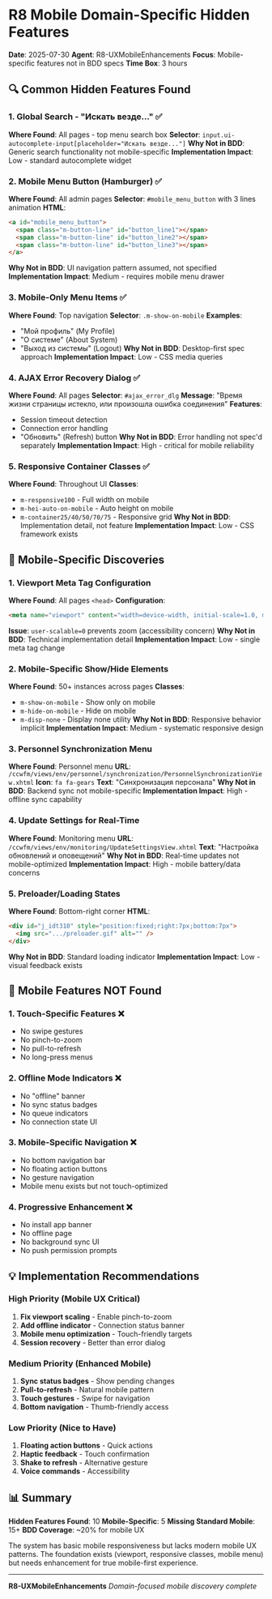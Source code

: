 # R8 Mobile Domain-Specific Hidden Features

**Date**: 2025-07-30
**Agent**: R8-UXMobileEnhancements
**Focus**: Mobile-specific features not in BDD specs
**Time Box**: 3 hours

## 🔍 Common Hidden Features Found

### 1. Global Search - "Искать везде..." ✅
**Where Found**: All pages - top menu search box
**Selector**: `input.ui-autocomplete-input[placeholder="Искать везде..."]`
**Why Not in BDD**: Generic search functionality not mobile-specific
**Implementation Impact**: Low - standard autocomplete widget

### 2. Mobile Menu Button (Hamburger) ✅
**Where Found**: All admin pages
**Selector**: `#mobile_menu_button` with 3 lines animation
**HTML**:
```html
<a id="mobile_menu_button"> 
  <span class="m-button-line" id="button_line1"></span> 
  <span class="m-button-line" id="button_line2"></span> 
  <span class="m-button-line" id="button_line3"></span>
</a>
```
**Why Not in BDD**: UI navigation pattern assumed, not specified
**Implementation Impact**: Medium - requires mobile menu drawer

### 3. Mobile-Only Menu Items ✅
**Where Found**: Top navigation
**Selector**: `.m-show-on-mobile`
**Examples**:
- "Мой профиль" (My Profile)
- "О системе" (About System)  
- "Выход из системы" (Logout)
**Why Not in BDD**: Desktop-first spec approach
**Implementation Impact**: Low - CSS media queries

### 4. AJAX Error Recovery Dialog ✅
**Where Found**: All pages
**Selector**: `#ajax_error_dlg`
**Message**: "Время жизни страницы истекло, или произошла ошибка соединения"
**Features**:
- Session timeout detection
- Connection error handling
- "Обновить" (Refresh) button
**Why Not in BDD**: Error handling not spec'd separately
**Implementation Impact**: High - critical for mobile reliability

### 5. Responsive Container Classes ✅
**Where Found**: Throughout UI
**Classes**: 
- `m-responsive100` - Full width on mobile
- `m-hei-auto-on-mobile` - Auto height on mobile
- `m-container25/40/50/70/75` - Responsive grid
**Why Not in BDD**: Implementation detail, not feature
**Implementation Impact**: Low - CSS framework exists

## 📱 Mobile-Specific Discoveries

### 1. Viewport Meta Tag Configuration
**Where Found**: All pages `<head>`
**Configuration**:
```html
<meta name="viewport" content="width=device-width, initial-scale=1.0, maximum-scale=1.0, user-scalable=0" />
```
**Issue**: `user-scalable=0` prevents zoom (accessibility concern)
**Why Not in BDD**: Technical implementation detail
**Implementation Impact**: Low - single meta tag change

### 2. Mobile-Specific Show/Hide Elements
**Where Found**: 50+ instances across pages
**Classes**:
- `m-show-on-mobile` - Show only on mobile
- `m-hide-on-mobile` - Hide on mobile
- `m-disp-none` - Display none utility
**Why Not in BDD**: Responsive behavior implicit
**Implementation Impact**: Medium - systematic responsive design

### 3. Personnel Synchronization Menu
**Where Found**: Personnel menu
**URL**: `/ccwfm/views/env/personnel/synchronization/PersonnelSynchronizationView.xhtml`
**Icon**: `fa fa-gears`
**Text**: "Синхронизация персонала"
**Why Not in BDD**: Backend sync not mobile-specific
**Implementation Impact**: High - offline sync capability

### 4. Update Settings for Real-Time
**Where Found**: Monitoring menu
**URL**: `/ccwfm/views/env/monitoring/UpdateSettingsView.xhtml`
**Text**: "Настройка обновлений и оповещений"
**Why Not in BDD**: Real-time updates not mobile-optimized
**Implementation Impact**: High - mobile battery/data concerns

### 5. Preloader/Loading States
**Where Found**: Bottom-right corner
**HTML**:
```html
<div id="j_idt310" style="position:fixed;right:7px;bottom:7px">
  <img src=".../preloader.gif" alt="" />
</div>
```
**Why Not in BDD**: Standard loading indicator
**Implementation Impact**: Low - visual feedback exists

## 🚨 Mobile Features NOT Found

### 1. Touch-Specific Features ❌
- No swipe gestures
- No pinch-to-zoom
- No pull-to-refresh
- No long-press menus

### 2. Offline Mode Indicators ❌
- No "offline" banner
- No sync status badges
- No queue indicators
- No connection state UI

### 3. Mobile-Specific Navigation ❌
- No bottom navigation bar
- No floating action buttons
- No gesture navigation
- Mobile menu exists but not touch-optimized

### 4. Progressive Enhancement ❌
- No install app banner
- No offline page
- No background sync UI
- No push permission prompts

## 💡 Implementation Recommendations

### High Priority (Mobile UX Critical)
1. **Fix viewport scaling** - Enable pinch-to-zoom
2. **Add offline indicator** - Connection status banner
3. **Mobile menu optimization** - Touch-friendly targets
4. **Session recovery** - Better than error dialog

### Medium Priority (Enhanced Mobile)
1. **Sync status badges** - Show pending changes
2. **Pull-to-refresh** - Natural mobile pattern
3. **Touch gestures** - Swipe for navigation
4. **Bottom navigation** - Thumb-friendly access

### Low Priority (Nice to Have)
1. **Floating action buttons** - Quick actions
2. **Haptic feedback** - Touch confirmation
3. **Shake to refresh** - Alternative gesture
4. **Voice commands** - Accessibility

## 📊 Summary

**Hidden Features Found**: 10
**Mobile-Specific**: 5
**Missing Standard Mobile**: 15+
**BDD Coverage**: ~20% for mobile UX

The system has basic mobile responsiveness but lacks modern mobile UX patterns. The foundation exists (viewport, responsive classes, mobile menu) but needs enhancement for true mobile-first experience.

---

**R8-UXMobileEnhancements**
*Domain-focused mobile discovery complete*